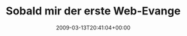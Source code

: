 ---
retweeted: false
source: <a href="http://twitter.com" rel="nofollow">Twitter Web Client</a>
entities:
  hashtags:
  - text: socialmediabullshit
    indices:
    - '95'
    - '115'
  symbols: []
  user_mentions: []
  urls: []
display_text_range:
- '0'
- '115'
favorite_count: '0'
id_str: '1323826926'
truncated: false
retweet_count: '0'
id: '1323826926'
created_at: Fri Mar 13 20:41:04 +0000 2009
favorited: false
full_text: 'Sobald mir der erste Web-Evangelist real über den Weg läuft, könnte ich
  zum Inquisitor werden. #socialmediabullshit'
lang: de
tags:
- socialmediabullshit
- pesos:twitter
date: '2009-03-13T20:41:04+00:00'
src: https://twitter.com/bascht/status/1323826926
original_url: https://twitter.com/bascht/status/1323826926
type: twitter_tweet
text: 'Sobald mir der erste Web-Evangelist real über den Weg läuft, könnte ich zum
  Inquisitor werden. #socialmediabullshit'
title: Sobald mir der erste Web-Evange

---